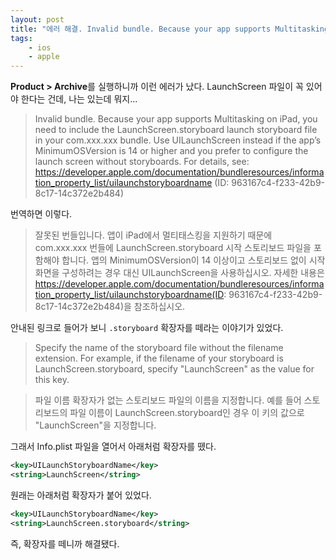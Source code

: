 ```yaml
---
layout: post
title: "에러 해결. Invalid bundle. Because your app supports Multitasking on iPad, you need to include the LaunchScreen.storyboard launch storyboard file"
tags: 
    - ios
    - apple
---
```


**Product > Archive**를 실행하니까 이런 에러가 났다. LaunchScreen 파일이 꼭 있어야 한다는 건데, 나는 있는데 뭐지...

> Invalid bundle. Because your app supports Multitasking on iPad, you need to include the LaunchScreen.storyboard launch storyboard file in your com.xxx.xxx bundle. Use UILaunchScreen instead if the app’s MinimumOSVersion is 14 or higher and you prefer to configure the launch screen without storyboards. For details, see: https://developer.apple.com/documentation/bundleresources/information_property_list/uilaunchstoryboardname (ID: 963167c4-f233-42b9-8c17-14c372e2b484)

번역하면 이렇다.

> 잘못된 번들입니다. 앱이 iPad에서 멀티태스킹을 지원하기 때문에 com.xxx.xxx 번들에 LaunchScreen.storyboard 시작 스토리보드 파일을 포함해야 합니다. 앱의 MinimumOSVersion이 14 이상이고 스토리보드 없이 시작 화면을 구성하려는 경우 대신 UILaunchScreen을 사용하십시오. 자세한 내용은 https://developer.apple.com/documentation/bundleresources/information_property_list/uilaunchstoryboardname(ID: 963167c4-f233-42b9-8c17-14c372e2b484)을 참조하십시오.

안내된 링크로 들어가 보니 `.storyboard` 확장자를 떼라는 이야기가 있었다.

> Specify the name of the storyboard file without the filename extension. For example, if the filename of your storyboard is LaunchScreen.storyboard, specify "LaunchScreen" as the value for this key.

> 파일 이름 확장자가 없는 스토리보드 파일의 이름을 지정합니다. 예를 들어 스토리보드의 파일 이름이 LaunchScreen.storyboard인 경우 이 키의 값으로 "LaunchScreen"을 지정합니다.

그래서 Info.plist 파일을 열어서 아래처럼 확장자를 뗐다.

```xml
<key>UILaunchStoryboardName</key>
<string>LaunchScreen</string>
```

원래는 아래처럼 확장자가 붙어 있었다.

```xml
<key>UILaunchStoryboardName</key>
<string>LaunchScreen.storyboard</string>
```

즉, 확장자를 떼니까 해결됐다.

